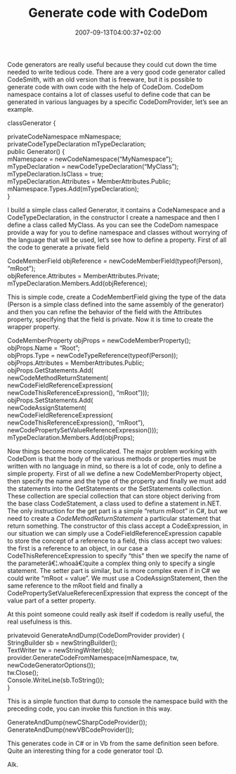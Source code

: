 ﻿---
title: "Generate code with CodeDom"
description: ""
date: 2007-09-13T04:00:37+02:00
draft: false
tags: [NET framework]
categories: [NET framework]
---
Code generators are really useful because they could cut down the time needed to write tedious code. There are a very good code generator called CodeSmith, with an old version that is freeware, but it is possible to generate code with own code with the help of CodeDom. CodeDom namespace contains a lot of classes useful to define code that can be generated in various languages by a specific CodeDomProvider, let’s see an example.

classGenerator  {  
  
privateCodeNamespace  mNamespace;  
privateCodeTypeDeclaration  mTypeDeclaration;    
public  Generator()  {  
        mNamespace  =  newCodeNamespace(“MyNamespace”);  
        mTypeDeclaration  =  newCodeTypeDeclaration(“MyClass”);  
        mTypeDeclaration.IsClass  =  true;  
        mTypeDeclaration.Attributes  =  MemberAttributes.Public;  
        mNamespace.Types.Add(mTypeDeclaration);  
  }

I build a simple class called Generator, it contains a CodeNamespace and a CodeTypeDeclaration, in the constructor I create a namespace and then I define a class called MyClass. As you can see the CodeDom namespace provide a way for you to define namespace and classes without worrying of the language that will be used, let’s see how to define a property. First of all the code to generate a private field

CodeMemberField  objReference  =  newCodeMemberField(typeof(Person),  “mRoot”);  
objReference.Attributes  =  MemberAttributes.Private;  
mTypeDeclaration.Members.Add(objReference);

This is simple code, create a CodeMembertField giving the type of the data (Person is a simple class defined into the same assembly of the generator) and then you can refine the behavior of the field with the Attributes property, specifying that the field is private. Now it is time to create the wrapper property.

CodeMemberProperty  objProps  =  newCodeMemberProperty();  
objProps.Name  =  “Root”;  
objProps.Type  =  newCodeTypeReference(typeof(Person));  
objProps.Attributes  =  MemberAttributes.Public;  
objProps.GetStatements.Add(  
newCodeMethodReturnStatement(  
newCodeFieldReferenceExpression(  
newCodeThisReferenceExpression(),  “mRoot”)));  
objProps.SetStatements.Add(  
newCodeAssignStatement(  
newCodeFieldReferenceExpression(  
newCodeThisReferenceExpression(),  “mRoot”),    
newCodePropertySetValueReferenceExpression()));  
mTypeDeclaration.Members.Add(objProps);

Now things become more complicated. The major problem working with CodeDom is that the body of the various methods or properties must be written with no language in mind, so there is a lot of code, only to define a simple property. First of all we define a new CodeMemberProperty object, then specify the name and the type of the property and finally we must add the statements into the GetStatements or the SetStatements collection. These collection are special collection that can store object deriving from the base class CodeStatement, a class used to define a statement in.NET. The only instruction for the get part is a simple “return mRoot” in C#, but we need to create a *CodeMethodReturnStatement* a particular statement that return something. The constructor of this class accept a CodeExpression, in our situation we can simply use a CodeFieldReferenceExpression capable to store the concept of a reference to a field, this class accept two values: the first is a reference to an object, in our case a CodeThisReferenceExpression to specify “this” then we specify the name of the parameterâ€¦.whoaâ€¦quite a complex thing only to specify a single statement. The setter part is similar, but is more complex even if in C# we could write “mRoot = value”. We must use a CodeAssignStatement, then the same reference to the mRoot field and finally a CodePropertySetValueReferecenExpression that express the concept of the value part of a setter property.

At this point someone could really ask itself if codedom is really useful, the real usefulness is this.

privatevoid  GenerateAndDump(CodeDomProvider  provider)  {  
StringBuilder  sb  =  newStringBuilder();  
TextWriter  tw  =  newStringWriter(sb);  
  provider.GenerateCodeFromNamespace(mNamespace,  tw,  newCodeGeneratorOptions());  
  tw.Close();  
Console.WriteLine(sb.ToString());  
}

This is  a simple function that dump to console the namespace build with the preceding code, you can invoke this function in this way.

GenerateAndDump(newCSharpCodeProvider());  
GenerateAndDump(newVBCodeProvider());

This generates code in C# or in Vb from the same definition seen before. Quite an interesting thing for a code generator tool :D.

Alk.
